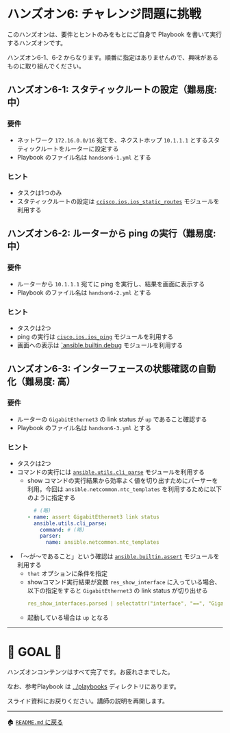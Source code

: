 # ハンズオン6: チャレンジ問題に挑戦

このハンズオンは、要件とヒントのみをもとにご自身で Playbook を書いて実行するハンズオンです。

ハンズオン6-1、6-2 からなります。順番に指定はありませんので、興味があるものに取り組んでください。


## ハンズオン6-1: スタティックルートの設定（難易度: 中）

### 要件
- ネットワーク `172.16.0.0/16` 宛てを、ネクストホップ `10.1.1.1` とするスタティックルートをルーターに設定する
- Playbook のファイル名は `handson6-1.yml` とする

### ヒント
- タスクは1つのみ
- スタティックルートの設定は [`ccisco.ios.ios_static_routes`](https://docs.ansible.com/ansible/latest/collections/cisco/ios/ios_static_routes_module.html) モジュールを利用する


## ハンズオン6-2: ルーターから ping の実行（難易度: 中）

### 要件
- ルーターから `10.1.1.1` 宛てに ping を実行し、結果を画面に表示する
- Playbook のファイル名は `handson6-2.yml` とする

### ヒント
- タスクは2つ
- ping の実行は [`cisco.ios.ios_ping`](https://docs.ansible.com/ansible/latest/collections/cisco/ios/ios_ping_module.html) モジュールを利用する
- 画面への表示は [`ansible.builtin.debug](https://docs.ansible.com/ansible/latest/collections/ansible/builtin/debug_module.html) モジュールを利用する

## ハンズオン6-3: インターフェースの状態確認の自動化（難易度: 高）

### 要件
- ルーターの `GigabitEthernet3` の link status が `up` であること確認する
- Playbook のファイル名は `handson6-3.yml` とする

### ヒント
- タスクは2つ
- コマンドの実行には [`ansible.utils.cli_parse`](https://docs.ansible.com/ansible/latest/collections/ansible/utils/cli_parse_module.html) モジュールを利用する
  - show コマンドの実行結果から効率よく値を切り出すためにパーサーを利用。今回は `ansible.netcommon.ntc_templates` を利用するために以下のように指定する
    ```yaml
      # (略)
    - name: assert GigabitEthernet3 link status
      ansible.utils.cli_parse:
        command: # (略)
        parser:
          name: ansible.netcommon.ntc_templates
    ```
- 「～が～であること」という確認は [`ansible.builtin.assert`](https://docs.ansible.com/ansible/latest/collections/ansible/builtin/assert_module.html) モジュールを利用する
  - `that` オプションに条件を指定
  - showコマンド実行結果が変数 `res_show_interface` に入っている場合、以下の指定をすると `GigabitEthernet3` の link status が切り出せる
    ```yaml
    res_show_interfaces.parsed | selectattr("interface", "==", "GigabitEthernet3")).0.link_status
    ```
  - 起動している場合は `up` となる

---

# 🎉 GOAL 🎉

ハンズオンコンテンツはすべて完了です。お疲れさまでした。

なお、参考Playbook は [../playbooks](../playbooks) ディレクトリにあります。

スライド資料にお戻りください。講師の説明を再開します。



---

🏠 [`README.md` に戻る](../README.md)


